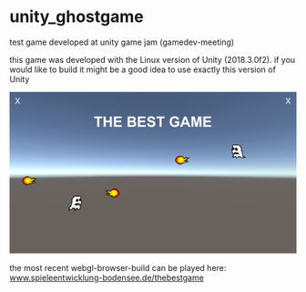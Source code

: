 # unity_ghostgame
test game developed at unity game jam (gamedev-meeting)


this game was developed with the Linux version of Unity (2018.3.0f2).
if you would like to build it might be a good idea to use exactly this version of Unity

![Screenshot](/screenshot.png?raw=true "Screenshot")

the most recent webgl-browser-build can be played here: www.spieleentwicklung-bodensee.de/thebestgame
